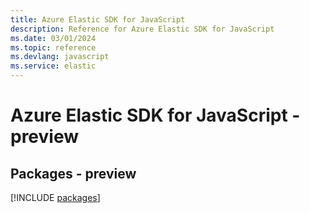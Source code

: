 ```yaml
---
title: Azure Elastic SDK for JavaScript
description: Reference for Azure Elastic SDK for JavaScript
ms.date: 03/01/2024
ms.topic: reference
ms.devlang: javascript
ms.service: elastic
---
```

# Azure Elastic SDK for JavaScript - preview
## Packages - preview
[!INCLUDE [packages](elastic-index.md)]
